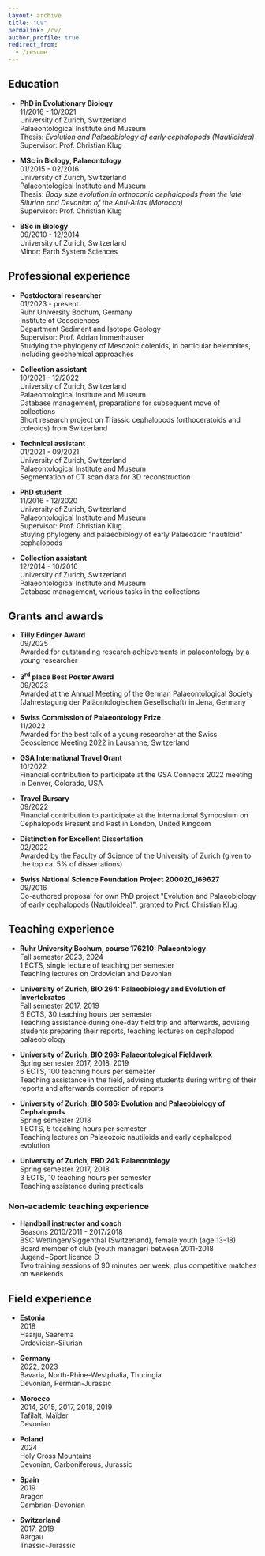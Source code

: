 ```yaml
---
layout: archive
title: "CV"
permalink: /cv/
author_profile: true
redirect_from:
  - /resume
---
```


## Education

* **PhD in Evolutionary Biology**  
    11/2016 - 10/2021  
    University of Zurich, Switzerland  
    Palaeontological Institute and Museum  
    Thesis: *Evolution and Palaeobiology of early cephalopods (Nautiloidea)*  
    Supervisor: Prof. Christian Klug

* **MSc in Biology, Palaeontology**  
    01/2015 - 02/2016  
    University of Zurich, Switzerland  
    Palaeontological Institute and Museum  
    Thesis: *Body size evolution in orthoconic cephalopods from the late Silurian and Devonian of the Anti-Atlas (Morocco)*  
    Supervisor: Prof. Christian Klug

* **BSc in Biology**  
    09/2010 - 12/2014  
    University of Zurich, Switzerland  
    Minor: Earth System Sciences


## Professional experience

* **Postdoctoral researcher**  
    01/2023 - present  
    Ruhr University Bochum, Germany  
    Institute of Geosciences  
    Department Sediment and Isotope Geology  
    Supervisor: Prof. Adrian Immenhauser  
    Studying the phylogeny of Mesozoic coleoids, in particular belemnites, including geochemical approaches

* **Collection assistant**  
    10/2021 - 12/2022  
    University of Zurich, Switzerland  
    Palaeontological Institute and Museum  
    Database management, preparations for subsequent move of collections  
    Short research project on Triassic cephalopods (orthoceratoids and coleoids) from Switzerland

* **Technical assistant**  
    01/2021 - 09/2021  
    University of Zurich, Switzerland  
    Palaeontological Institute and Museum  
    Segmentation of CT scan data for 3D reconstruction

* **PhD student**  
    11/2016 - 12/2020  
    University of Zurich, Switzerland  
    Palaeontological Institute and Museum  
    Supervisor: Prof. Christian Klug  
    Stuying phylogeny and palaeobiology of early Palaeozoic "nautiloid" cephalopods

* **Collection assistant**  
    12/2014 - 10/2016  
    University of Zurich, Switzerland  
    Palaeontological Institute and Museum  
    Database management, various tasks in the collections

## Grants and awards

* **Tilly Edinger Award**  
    09/2025  
    Awarded for outstanding research achievements in palaeontology by a young researcher

* **3<sup>rd</sup> place Best Poster Award**  
    09/2023  
    Awarded at the Annual Meeting of the German Palaeontological Society (Jahrestagung der Paläontologischen Gesellschaft) in Jena, Germany

* **Swiss Commission of Palaeontology Prize**  
    11/2022  
    Awarded for the best talk of a young researcher at the Swiss Geoscience Meeting 2022 in Lausanne, Switzerland

* **GSA International Travel Grant**  
    10/2022  
    Financial contribution to participate at the GSA Connects 2022 meeting in Denver, Colorado, USA

* **Travel Bursary**  
    09/2022  
    Financial contribution to participate at the International Symposium on Cephalopods Present and Past in London, United Kingdom

* **Distinction for Excellent Dissertation**  
    02/2022  
    Awarded by the Faculty of Science of the University of Zurich (given to the top ca. 5% of dissertations)

* **Swiss National Science Foundation Project 200020_169627**  
    09/2016  
    Co-authored proposal for own PhD project "Evolution and Palaeobiology of early cephalopods (Nautiloidea)", granted to Prof. Christian Klug

## Teaching experience

* **Ruhr University Bochum, course 176210: Palaeontology**  
    Fall semester 2023, 2024  
    1 ECTS, single lecture of teaching per semester  
    Teaching lectures on Ordovician and Devonian

* **University of Zurich, BIO 264: Palaeobiology and Evolution of Invertebrates**  
    Fall semester 2017, 2019  
    6 ECTS, 30 teaching hours per semester  
    Teaching assistance during one-day field trip and afterwards, advising students preparing their reports, teaching lectures on cephalopod palaeobiology

* **University of Zurich, BIO 268: Palaeontological Fieldwork**  
    Spring semester 2017, 2018, 2019  
    6 ECTS, 100 teaching hours per semester  
    Teaching assistance in the field, advising students during writing of their reports and afterwards correction of reports

* **University of Zurich, BIO 586: Evolution and Palaeobiology of Cephalopods**  
    Spring semester 2018  
    1 ECTS, 5 teaching hours per semester  
    Teaching lectures on Palaeozoic nautiloids and early cephalopod evolution

* **University of Zurich, ERD 241: Palaeontology**  
    Spring semester 2017, 2018  
    3 ECTS, 10 teaching hours per semester  
    Teaching assistance during practicals

### Non-academic teaching experience

* **Handball instructor and coach**  
    Seasons 2010/2011 - 2017/2018  
    BSC Wettingen/Siggenthal (Switzerland), female youth (age 13-18)  
    Board member of club (youth manager) between 2011-2018  
    Jugend+Sport licence D  
    Two training sessions of 90 minutes per week, plus competitive matches on weekends


## Field experience

* **Estonia**  
    2018  
    Haarju, Saarema  
    Ordovician-Silurian

* **Germany**  
    2022, 2023  
    Bavaria, North-Rhine-Westphalia, Thuringia  
    Devonian, Permian-Jurassic

* **Morocco**  
    2014, 2015, 2017, 2018, 2019  
    Tafilalt, Maïder  
    Devonian

* **Poland**  
    2024  
    Holy Cross Mountains  
    Devonian, Carboniferous, Jurassic

* **Spain**  
    2019  
    Aragon  
    Cambrian-Devonian

* **Switzerland**  
    2017, 2019  
    Aargau  
    Triassic-Jurassic

